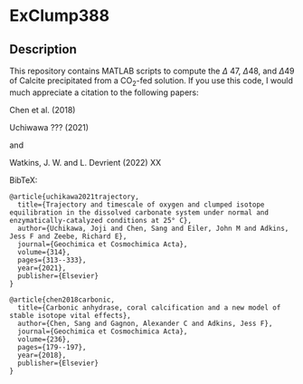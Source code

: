 # ExClump388

## Description

This repository contains MATLAB scripts to compute the $\Delta$ 47, $\Delta$48, and $\Delta$49 of Calcite precipitated from a CO$_2$-fed solution.  If you use this code, I would much appreciate a citation to the following papers:

Chen et al. (2018) 

Uchiwawa ??? (2021)

and

Watkins, J. W. and L. Devrient (2022) XX

BibTeX:

	@article{uchikawa2021trajectory,
	  title={Trajectory and timescale of oxygen and clumped isotope equilibration in the dissolved carbonate system under normal and enzymatically-catalyzed conditions at 25° C},
	  author={Uchikawa, Joji and Chen, Sang and Eiler, John M and Adkins, Jess F and Zeebe, Richard E},
	  journal={Geochimica et Cosmochimica Acta},
	  volume={314},
	  pages={313--333},
	  year={2021},
	  publisher={Elsevier}
	}
	
	@article{chen2018carbonic,
	  title={Carbonic anhydrase, coral calcification and a new model of stable isotope vital effects},
	  author={Chen, Sang and Gagnon, Alexander C and Adkins, Jess F},
	  journal={Geochimica et Cosmochimica Acta},
	  volume={236},
	  pages={179--197},
	  year={2018},
	  publisher={Elsevier}
	}
